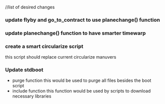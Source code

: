 //list of desired changes
### update flyby and go_to_contract to use planechange() function

### update planechange() function to have smarter timewarp

### create a smart circularize script
this script should replace current circularize manuvers

### Update stdboot
* purge function this would be used to purge all files besides the boot script
* include function this function would be used by scripts to download necessary libraries
